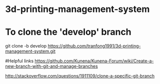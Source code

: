 # 3d-printing-management-system

# To clone the 'develop' branch
git clone -b develop https://github.com/tranfong1991/3d-printing-management-system.git

#Helpful links
https://github.com/Kunena/Kunena-Forum/wiki/Create-a-new-branch-with-git-and-manage-branches

http://stackoverflow.com/questions/1911109/clone-a-specific-git-branch
